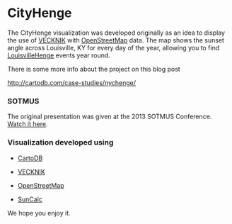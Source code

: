 # CityHenge 

The CityHenge visualization was developed originally as an idea to display the use of [VECKNIK](https://github.com/Vizzuality/VECNIK) with [OpenStreetMap](http://openstreetmaps.org) data. The map shows the sunset angle across Louisville, KY for every day of the year, allowing you to find [LouisvilleHenge](https://en.wikipedia.org/wiki/Manhattanhenge) events year round.

There is some more info about the project on this blog post

http://cartodb.com/case-studies/nychenge/

### SOTMUS

The original presentation was given at the 2013 SOTMUS Conference. [Watch it here](vimeopro.com/openstreetmapus/state-of-the-map-us-2013/video/68096664).

### Visualization developed using 

 - [CartoDB](http://cartodb.com)

 - [VECKNIK](https://github.com/Vizzuality/VECNIK)

 - [OpenStreetMap](http://openstreetmaps.org)

 - [SunCalc](https://github.com/mourner/suncalc)

We hope you enjoy it.

